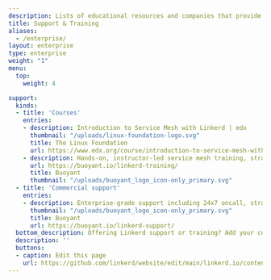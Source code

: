 ```yaml
---
description: Lists of educational resources and companies that provide commercial support for Linkerd.
title: Support & Training
aliases:
  - /enterprise/
layout: enterprise
type: enterprise
weight: "1"
menu:
  top:
    weight: 4

support:
  kinds:
  - title: 'Courses'
    entries:
    - description: Introduction to Service Mesh with Linkerd | edx
      thumbnail: "/uploads/linux-foundation-logo.svg"
      title: The Linux Foundation
      url: https://www.edx.org/course/introduction-to-service-mesh-with-linkerd
    - description: Hands-on, instructor-led service mesh training, straight from the creators of Linkerd.
      url: https://buoyant.io/linkerd-training/
      title: Buoyant
      thumbnail: "/uploads/buoyant_logo_icon-only_primary.svg"
  - title: 'Commercial support'
    entries:
    - description: Enterprise-grade support including 24x7 oncall, straight from the creators of Linkerd.
      thumbnail: "/uploads/buoyant_logo_icon-only_primary.svg"
      title: Buoyant
      url: https://buoyant.io/linkerd-support/
  bottom_description: Offering Linkerd support or training? Add your company!
  description: ''
  buttons:
  - caption: Edit this page
    url: https://github.com/linkerd/website/edit/main/linkerd.io/content/support-training.md
---
```

